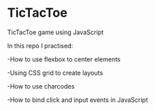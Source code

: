 # TicTacToe
TicTacToe game using JavaScript

In this repo I practised:

-How to use flexbox to center elements

-Using CSS grid to create layouts

-How to use charcodes

-How to bind click and input events in JavaScript

